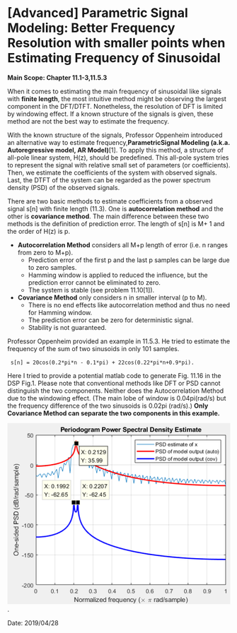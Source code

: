 # [Advanced] Parametric Signal Modeling: Better Frequency Resolution with smaller points when Estimating Frequency of Sinusoidal  
  
**Main Scope: Chapter 11.1-3,11.5.3**  
  
When it comes to estimating the main frequency of sinusoidal like signals with **finite length**, the most intuitive method might be observing the largest component in the DFT/DTFT. Nonetheless, the resolution of DFT is limited by windowing effect. If a known structure of the signals is given, these method are not the best way to estimate the frequency.

   With the known structure of the signals, Professor Oppenheim introduced an alternative way to estimate frequency,**ParametricSignal Modeling (a.k.a. Autoregressive model, AR Model)**[1]. To apply this method, a structure of all-pole linear system, H(z), should be predefined. This all-pole system tries to represent the signal with relative small set of parameters (or coefficients). Then, we estimate the coefficients of the system with observed signals. Last, the DTFT of the system can be regarded as the power spectrum density (PSD) of the observed signals.

   There are two basic methods to estimate coefficients from a observed signal s[n] with finite length (11.3). One is **autocorrelation method** and the other is **covariance method**. The main difference between these two methods is the definition of prediction error. The length of s[n] is M+ 1 and the order of H(z) is p.

- **Autocorrelation Method** considers all M+p length of error (i.e. n ranges from zero to M+p).
  - Prediction error of the first p and the last p samples can be large due to zero samples.
  - Hamming window is applied to reduced the influence, but the prediction error cannot be eliminated to zero.
  - The system is stable (see problem 11.10[1]).
- **Covariance Method** only considers n in smaller interval (p to M).
  - There is no end effects like autocorrelation method and thus no need for Hamming window.
  - The prediction error can be zero for deterministic signal. 
  - Stability is not guaranteed.

Professor Oppenheim provided an example in 11.5.3. He tried to estimate the frequency of the sum of two sinusoids in only 101 samples. 

     s[n] = 20cos(0.2*pi*n - 0.1*pi) + 22cos(0.22*pi*n+0.9*pi).

Here I tried to provide a potential matlab code to generate Fig. 11.16 in the DSP Fig.1. Please note that conventional methods like DFT or PSD cannot distinguish the two components. Neither does the Autocorrelation Method due to the windowing effect. (The main lobe of window is 0.04pi(rad/s) but the frequency difference of the two sinusoids is 0.02pi (rad/s).) **Only Covariance Method can separate the two components in this example.**

![Fig.1](./1.PNG).

Date: 2019/04/28